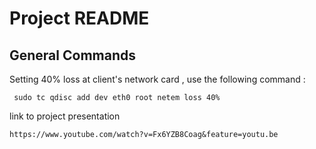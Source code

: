 
# Project README


## General Commands

Setting 40% loss at client's network card , use the following command :

```
 sudo tc qdisc add dev eth0 root netem loss 40%

```

link to project presentation

```
https://www.youtube.com/watch?v=Fx6YZB8Coag&feature=youtu.be
```











 








